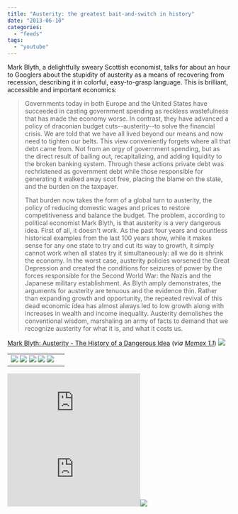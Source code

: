 ```yaml
---
title: "Austerity: the greatest bait-and-switch in history"
date: "2013-06-10"
categories: 
  - "feeds"
tags: 
  - "youtube"
---
```


Mark Blyth, a delightfully sweary Scottish economist, talks for about an hour to Googlers about the stupidity of austerity as a means of recovering from recession, describing it in colorful, easy-to-grasp language. This is brilliant, accessible and important economics:

> Governments today in both Europe and the United States have succeeded in casting government spending as reckless wastefulness that has made the economy worse. In contrast, they have advanced a policy of draconian budget cuts--austerity--to solve the financial crisis. We are told that we have all lived beyond our means and now need to tighten our belts. This view conveniently forgets where all that debt came from. Not from an orgy of government spending, but as the direct result of bailing out, recapitalizing, and adding liquidity to the broken banking system. Through these actions private debt was rechristened as government debt while those responsible for generating it walked away scot free, placing the blame on the state, and the burden on the taxpayer.
> 
> That burden now takes the form of a global turn to austerity, the policy of reducing domestic wages and prices to restore competitiveness and balance the budget. The problem, according to political economist Mark Blyth, is that austerity is a very dangerous idea. First of all, it doesn't work. As the past four years and countless historical examples from the last 100 years show, while it makes sense for any one state to try and cut its way to growth, it simply cannot work when all states try it simultaneously: all we do is shrink the economy. In the worst case, austerity policies worsened the Great Depression and created the conditions for seizures of power by the forces responsible for the Second World War: the Nazis and the Japanese military establishment. As Blyth amply demonstrates, the arguments for austerity are tenuous and the evidence thin. Rather than expanding growth and opportunity, the repeated revival of this dead economic idea has almost always led to low growth along with increases in wealth and income inequality. Austerity demolishes the conventional wisdom, marshaling an army of facts to demand that we recognize austerity for what it is, and what it costs us.

[Mark Blyth: Austerity - The History of a Dangerous Idea](http://www.youtube.com/watch?v=JQuHSQXxsjM) (_via [Memex 1.1](http://memex.naughtons.org/)_) ![](images/mf.gif)

<table border="0"><tbody><tr><td valign="middle"><a href="http://share.feedsportal.com/share/twitter/?u=http%3A%2F%2Fboingboing.net%2F2013%2F06%2F10%2Fausterity-the-greatest-bait-a.html&amp;t=Austerity%3A+the+greatest+bait-and-switch+in%C2%A0history"><img src="images/twitter.png" border="0"></a>&nbsp;<a href="http://share.feedsportal.com/share/facebook/?u=http%3A%2F%2Fboingboing.net%2F2013%2F06%2F10%2Fausterity-the-greatest-bait-a.html&amp;t=Austerity%3A+the+greatest+bait-and-switch+in%C2%A0history"><img src="images/facebook.png" border="0"></a>&nbsp;<a href="http://share.feedsportal.com/share/linkedin/?u=http%3A%2F%2Fboingboing.net%2F2013%2F06%2F10%2Fausterity-the-greatest-bait-a.html&amp;t=Austerity%3A+the+greatest+bait-and-switch+in%C2%A0history"><img src="images/linkedin.png" border="0"></a>&nbsp;<a href="http://share.feedsportal.com/share/gplus/?u=http%3A%2F%2Fboingboing.net%2F2013%2F06%2F10%2Fausterity-the-greatest-bait-a.html&amp;t=Austerity%3A+the+greatest+bait-and-switch+in%C2%A0history"><img src="images/googleplus.png" border="0"></a>&nbsp;<a href="http://share.feedsportal.com/share/email/?u=http%3A%2F%2Fboingboing.net%2F2013%2F06%2F10%2Fausterity-the-greatest-bait-a.html&amp;t=Austerity%3A+the+greatest+bait-and-switch+in%C2%A0history"><img src="images/email.png" border="0"></a></td><td valign="middle"></td></tr></tbody></table>

  
  
[![](http://da.feedsportal.com/r/165665032576/u/49/f/653965/c/35208/s/2d198124/a2.img)](http://da.feedsportal.com/r/165665032576/u/49/f/653965/c/35208/s/2d198124/a2.htm)![](http://pi.feedsportal.com/r/165665032576/u/49/f/653965/c/35208/s/2d198124/a2t.img)![](http://feeds.feedburner.com/~r/boingboing/iBag/~4/YeLgnFvSTIY)
